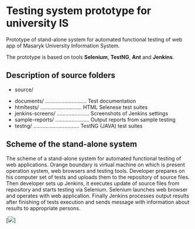 Testing system prototype for university IS
==

Prototype of stand-alone system for automated functional testing of web app of Masaryk University Information System.

The prototype is based on tools **Selenium**, **TestNG**, **Ant** and **Jenkins**.


Description of source folders
--
* source/
- documents/ ............................ Test documentation
- htmltests/ ............................ HTML Selenese test suites
- jenkins-screens/ ...................... Screenshots of Jenkins settings
- sample-reports/ ....................... Output reports from sample testing
- testng/ ............................... TestNG (JAVA) test suites



Scheme of the stand-alone system
--
The scheme of a stand-alone system for automated functional testing of web applications. Orange boundary is virtual machine on which is present operation system, web browsers and testing tools. Developer prepares on his computer set of tests and uploads them to the repository of source files. Then developer sets up Jenkins, it executes update of source files from repository and starts testing via Selenium. Selenium launches web browser and operates with web application. Finally Jenkins processes output results after finishing of tests execution and sends message with information about results to appropriate persons.

[<img src="http://www.bretick.cz/uploads/images/work01/2012-01-system-testovani-pro-univerzitni-is-ukazka08en.jpg"/>]


